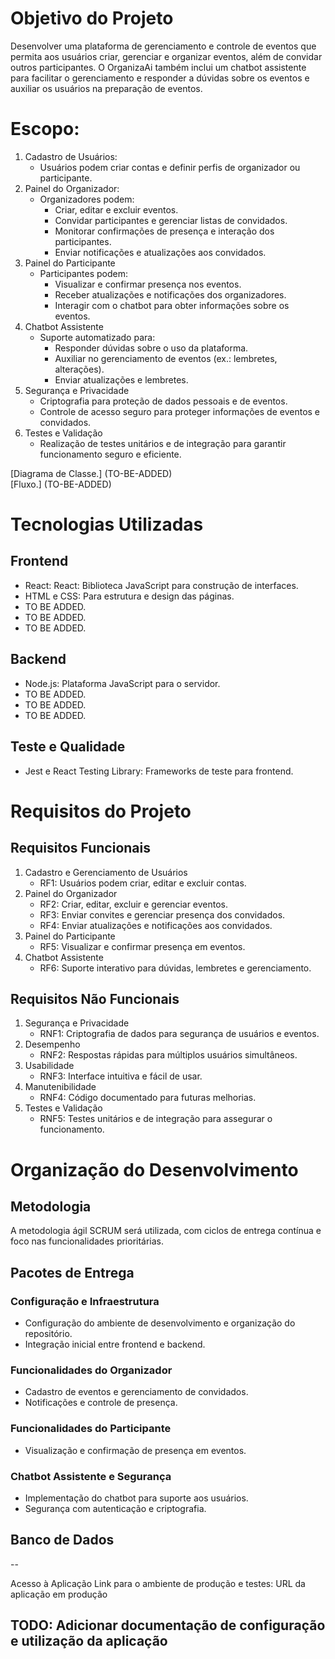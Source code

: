 # Objetivo do Projeto
Desenvolver uma plataforma de gerenciamento e controle de eventos que permita aos usuários criar, gerenciar e organizar eventos, além de convidar outros participantes. O OrganizaAi também inclui um chatbot assistente para facilitar o gerenciamento e responder a dúvidas sobre os eventos e auxiliar os usuários na preparação de eventos.

# Escopo:
1. Cadastro de Usuários:
   * Usuários podem criar contas e definir perfis de organizador ou participante.
2. Painel do Organizador:
   * Organizadores podem:
      * Criar, editar e excluir eventos.
      * Convidar participantes e gerenciar listas de convidados.
      * Monitorar confirmações de presença e interação dos participantes.
      * Enviar notificações e atualizações aos convidados.
3. Painel do Participante
   * Participantes podem:
      * Visualizar e confirmar presença nos eventos.
      * Receber atualizações e notificações dos organizadores.
      * Interagir com o chatbot para obter informações sobre os eventos.
4. Chatbot Assistente
   * Suporte automatizado para:
      * Responder dúvidas sobre o uso da plataforma.
      * Auxiliar no gerenciamento de eventos (ex.: lembretes, alterações).
      * Enviar atualizações e lembretes.
5. Segurança e Privacidade
   * Criptografia para proteção de dados pessoais e de eventos.
   * Controle de acesso seguro para proteger informações de eventos e convidados.
6. Testes e Validação
   * Realização de testes unitários e de integração para garantir funcionamento seguro e eficiente.

[Diagrama de Classe.] (TO-BE-ADDED)
</br>
[Fluxo.] (TO-BE-ADDED)

# Tecnologias Utilizadas
## Frontend
* React: React: Biblioteca JavaScript para construção de interfaces.
* HTML e CSS: Para estrutura e design das páginas.
* TO BE ADDED.
* TO BE ADDED.
* TO BE ADDED.

## Backend
* Node.js: Plataforma JavaScript para o servidor.
* TO BE ADDED.
* TO BE ADDED.
* TO BE ADDED.

## Teste e Qualidade
* Jest e React Testing Library: Frameworks de teste para frontend.

# Requisitos do Projeto
## Requisitos Funcionais
1. Cadastro e Gerenciamento de Usuários
   * RF1: Usuários podem criar, editar e excluir contas.
2. Painel do Organizador
   * RF2: Criar, editar, excluir e gerenciar eventos.
   * RF3: Enviar convites e gerenciar presença dos convidados.
   * RF4: Enviar atualizações e notificações aos convidados.
3. Painel do Participante
   * RF5: Visualizar e confirmar presença em eventos.
4. Chatbot Assistente
   * RF6: Suporte interativo para dúvidas, lembretes e gerenciamento.
## Requisitos Não Funcionais
1. Segurança e Privacidade
   * RNF1: Criptografia de dados para segurança de usuários e eventos.
2. Desempenho
   * RNF2: Respostas rápidas para múltiplos usuários simultâneos.
3. Usabilidade
   * RNF3: Interface intuitiva e fácil de usar.
4. Manutenibilidade
   * RNF4: Código documentado para futuras melhorias.
5. Testes e Validação
   * RNF5: Testes unitários e de integração para assegurar o funcionamento.

# Organização do Desenvolvimento
## Metodologia
A metodologia ágil SCRUM será utilizada, com ciclos de entrega contínua e foco nas funcionalidades prioritárias.

## Pacotes de Entrega
### Configuração e Infraestrutura
  * Configuração do ambiente de desenvolvimento e organização do repositório.
  * Integração inicial entre frontend e backend.

### Funcionalidades do Organizador
  * Cadastro de eventos e gerenciamento de convidados.
  * Notificações e controle de presença.

### Funcionalidades do Participante
  * Visualização e confirmação de presença em eventos.

### Chatbot Assistente e Segurança
  * Implementação do chatbot para suporte aos usuários.
  * Segurança com autenticação e criptografia.

## Banco de Dados
--

Acesso à Aplicação
Link para o ambiente de produção e testes: URL da aplicação em produção

## TODO: Adicionar documentação de configuração e utilização da aplicação
